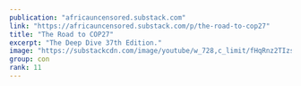 ```yaml
---
publication: "africauncensored.substack.com"
link: "https://africauncensored.substack.com/p/the-road-to-cop27"
title: "The Road to COP27"
excerpt: "The Deep Dive 37th Edition."
image: "https://substackcdn.com/image/youtube/w_728,c_limit/fHqRnz2TIzs"
group: con
rank: 11
---
```

